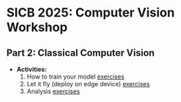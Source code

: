 # SICB 2025: Computer Vision Workshop

## Part 2: Classical Computer Vision
* **Activities:**
  1. How to train your model [exercises](https://github.com/Crall-Lab/SICB2025_CV/tree/activity_testing/deepLearningNotebooks/1_training)
  2. Let it fly (deploy on edge device) [exercises](https://github.com/Crall-Lab/SICB2025_CV/tree/activity_testing/pi_deepLearning)
  3. Analysis [exercises](https://github.com/Crall-Lab/SICB2025_CV/tree/activity_testing/deepLearningNotebooks/3_analysis)
